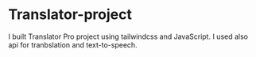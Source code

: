 # Translator-project
I built Translator Pro project using tailwindcss and JavaScript. I used also api for tranbslation and text-to-speech.
